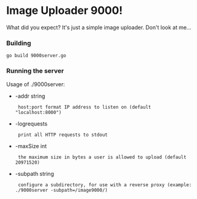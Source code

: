 # Image Uploader 9000!

What did you expect? It's just a simple image uploader. Don't look at me...

### Building

`
go build 9000server.go
`
### Running the server

Usage of ./9000server:

-  -addr string

    	host:port format IP address to listen on (default "localhost:8000")

-  -logrequests

    	print all HTTP requests to stdout

-  -maxSize int

    	the maximum size in bytes a user is allowed to upload (default 20971520)

-  -subpath string

    	configure a subdirectory, for use with a reverse proxy (example: ./9000server -subpath=/image9000/)
